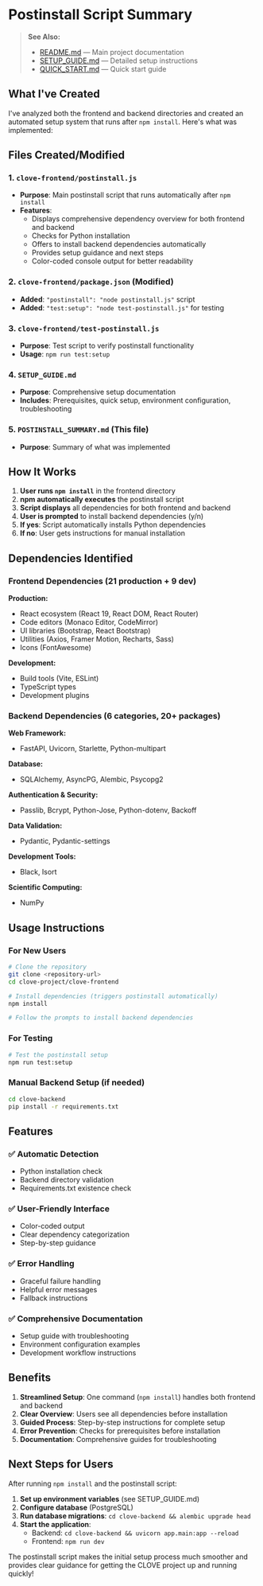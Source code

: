# Postinstall Script Summary

> **See Also:**
> - [README.md](./README.md) — Main project documentation
> - [SETUP_GUIDE.md](./SETUP_GUIDE.md) — Detailed setup instructions
> - [QUICK_START.md](./QUICK_START.md) — Quick start guide

## What I've Created

I've analyzed both the frontend and backend directories and created an automated setup system that runs after `npm install`. Here's what was implemented:

## Files Created/Modified

### 1. `clove-frontend/postinstall.js`
- **Purpose**: Main postinstall script that runs automatically after `npm install`
- **Features**:
  - Displays comprehensive dependency overview for both frontend and backend
  - Checks for Python installation
  - Offers to install backend dependencies automatically
  - Provides setup guidance and next steps
  - Color-coded console output for better readability

### 2. `clove-frontend/package.json` (Modified)
- **Added**: `"postinstall": "node postinstall.js"` script
- **Added**: `"test:setup": "node test-postinstall.js"` for testing

### 3. `clove-frontend/test-postinstall.js`
- **Purpose**: Test script to verify postinstall functionality
- **Usage**: `npm run test:setup`

### 4. `SETUP_GUIDE.md`
- **Purpose**: Comprehensive setup documentation
- **Includes**: Prerequisites, quick setup, environment configuration, troubleshooting

### 5. `POSTINSTALL_SUMMARY.md` (This file)
- **Purpose**: Summary of what was implemented

## How It Works

1. **User runs `npm install`** in the frontend directory
2. **npm automatically executes** the postinstall script
3. **Script displays** all dependencies for both frontend and backend
4. **User is prompted** to install backend dependencies (y/n)
5. **If yes**: Script automatically installs Python dependencies
6. **If no**: User gets instructions for manual installation

## Dependencies Identified

### Frontend Dependencies (21 production + 9 dev)
**Production:**
- React ecosystem (React 19, React DOM, React Router)
- Code editors (Monaco Editor, CodeMirror)
- UI libraries (Bootstrap, React Bootstrap)
- Utilities (Axios, Framer Motion, Recharts, Sass)
- Icons (FontAwesome)

**Development:**
- Build tools (Vite, ESLint)
- TypeScript types
- Development plugins

### Backend Dependencies (6 categories, 20+ packages)
**Web Framework:**
- FastAPI, Uvicorn, Starlette, Python-multipart

**Database:**
- SQLAlchemy, AsyncPG, Alembic, Psycopg2

**Authentication & Security:**
- Passlib, Bcrypt, Python-Jose, Python-dotenv, Backoff

**Data Validation:**
- Pydantic, Pydantic-settings

**Development Tools:**
- Black, Isort

**Scientific Computing:**
- NumPy

## Usage Instructions

### For New Users
```bash
# Clone the repository
git clone <repository-url>
cd clove-project/clove-frontend

# Install dependencies (triggers postinstall automatically)
npm install

# Follow the prompts to install backend dependencies
```

### For Testing
```bash
# Test the postinstall setup
npm run test:setup
```

### Manual Backend Setup (if needed)
```bash
cd clove-backend
pip install -r requirements.txt
```

## Features

### ✅ Automatic Detection
- Python installation check
- Backend directory validation
- Requirements.txt existence check

### ✅ User-Friendly Interface
- Color-coded output
- Clear dependency categorization
- Step-by-step guidance

### ✅ Error Handling
- Graceful failure handling
- Helpful error messages
- Fallback instructions

### ✅ Comprehensive Documentation
- Setup guide with troubleshooting
- Environment configuration examples
- Development workflow instructions

## Benefits

1. **Streamlined Setup**: One command (`npm install`) handles both frontend and backend
2. **Clear Overview**: Users see all dependencies before installation
3. **Guided Process**: Step-by-step instructions for complete setup
4. **Error Prevention**: Checks for prerequisites before installation
5. **Documentation**: Comprehensive guides for troubleshooting

## Next Steps for Users

After running `npm install` and the postinstall script:

1. **Set up environment variables** (see SETUP_GUIDE.md)
2. **Configure database** (PostgreSQL)
3. **Run database migrations**: `cd clove-backend && alembic upgrade head`
4. **Start the application**:
   - Backend: `cd clove-backend && uvicorn app.main:app --reload`
   - Frontend: `npm run dev`

The postinstall script makes the initial setup process much smoother and provides clear guidance for getting the CLOVE project up and running quickly! 